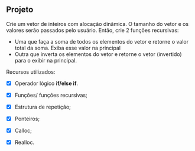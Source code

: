## Projeto

Crie  um  vetor  de  inteiros  com  alocação  dinâmica.  O tamanho  do  vetor  e  os  valores  serão  passados  pelo usuário. Então, crie 2 funções recursivas: 

- Uma que faça a soma de todos os elementos do vetor e retorne o valor total da soma. Exiba esse valor na principal
- Outra  que  inverta  os  elementos  do  vetor  e  retorne  o vetor (invertido) para o exibir na principal.

Recursos utilizados:

- [x] Operador lógico **if/else if**.

- [x] Funções/ funções recursivas;

- [x] Estrutura de repetição;

- [x] Ponteiros;

- [x] Calloc;

- [x] Realloc.

  
